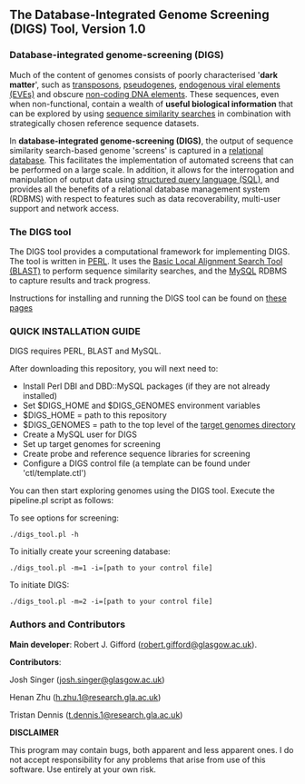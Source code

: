 **The Database-Integrated Genome Screening (DIGS) Tool, Version 1.0**
------------------------------------------------------------------------------------

### **Database-integrated genome-screening (DIGS)**

Much of the content of genomes consists of poorly characterised '**dark matter**', such as [transposons](https://www.broadinstitute.org/education/glossary/transposable-elements), [pseudogenes](http://pseudogene.org/background.php), [endogenous viral elements (EVEs)](http://journals.plos.org/plosgenetics/article?id=10.1371/journal.pgen.1001191) and obscure [non-coding DNA elements](http://www.pbs.org/newshour/rundown/junk-dna/). These sequences, even when non-functional, contain a wealth of **useful biological information** that can be explored by using [sequence similarity searches](http://www.ebi.ac.uk/Tools/sss/) in combination with strategically chosen reference sequence datasets.

In **database-integrated genome-screening (DIGS)**, the output of sequence similarity search-based genome 'screens' is captured in a [relational database](https://docs.oracle.com/javase/tutorial/jdbc/overview/database.html). This facilitates the implementation of automated screens that can be performed on a large scale. In addition, it allows for the interrogation and manipulation of output data using [structured query language (SQL)](http://www.w3schools.com/sql/sql_intro.asp), and provides all the benefits of a relational database management system (RDBMS) with respect to features such as data recoverability, multi-user support and network access.

### **The DIGS tool**

The DIGS tool provides a computational framework for implementing DIGS. The tool is written in [PERL](https://www.perl.org/). It uses the [Basic Local Alignment Search Tool (BLAST)](http://blast.ncbi.nlm.nih.gov/Blast.cgi) to perform sequence similarity searches, and the [MySQL](https://www.mysql.com/) RDBMS to capture results and track progress.

Instructions for installing and running the DIGS tool can be found on [these pages](https://github.com/robjgiff/DIGS-tool/wiki/Installation-and-Setup)

### QUICK INSTALLATION GUIDE

DIGS requires PERL, BLAST and MySQL.

After downloading this repository, you will next need to:

- Install Perl DBI and DBD::MySQL packages (if they are not already installed)
- Set $DIGS_HOME and $DIGS_GENOMES environment variables
- $DIGS_HOME = path to this repository
- $DIGS_GENOMES = path to the top level of the [target genomes directory](https://github.com/giffordlabcvr/DIGS-tool/wiki/Genome-data)
- Create a MySQL user for DIGS 
- Set up target genomes for screening
- Create probe and reference sequence libraries for screening
- Configure a DIGS control file (a template can be found under 'ctl/template.ctl')

You can then start exploring genomes using the DIGS tool. Execute the pipeline.pl script as follows:

To see options for screening: 

```
./digs_tool.pl -h
```

To initially create your screening database:
```
./digs_tool.pl -m=1 -i=[path to your control file]
```

To initiate DIGS:

```
./digs_tool.pl -m=2 -i=[path to your control file]
```




### Authors and Contributors

**Main developer**: Robert J. Gifford (robert.gifford@glasgow.ac.uk).


**Contributors**: 

Josh Singer (josh.singer@glasgow.ac.uk)

Henan Zhu (h.zhu.1@research.gla.ac.uk)

Tristan Dennis (t.dennis.1@research.gla.ac.uk) 



**DISCLAIMER**

This program may contain bugs, both apparent and less apparent ones. I do not accept responsibility for any problems that arise from use of this software. Use entirely at your own risk.  

